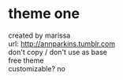 # theme one
created by marissa<br>
url: http://annparkins.tumblr.com<br>
don't copy / don't use as base<br>
free theme<br>
customizable? no
